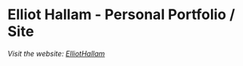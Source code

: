 
# Elliot Hallam - Personal Portfolio / Site

_Visit the website: [ElliotHallam](https://elliothallam.com)_